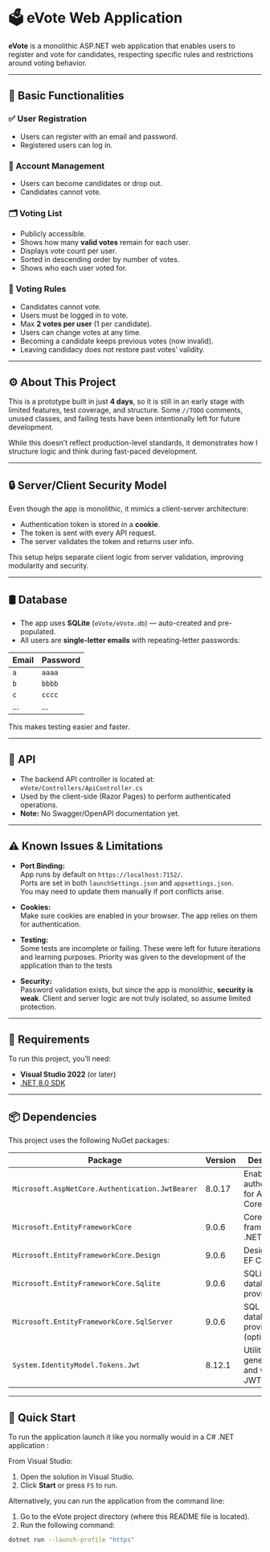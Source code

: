 # 🗳️ eVote Web Application

**eVote** is a monolithic ASP.NET web application that enables users to register and vote for candidates, respecting specific rules and restrictions around voting behavior.

---

## 🚀 Basic Functionalities

### ✅ User Registration
- Users can register with an email and password.
- Registered users can log in.

### 👤 Account Management
- Users can become candidates or drop out.
- Candidates cannot vote.

### 🗂️ Voting List
- Publicly accessible.
- Shows how many **valid votes** remain for each user.
- Displays vote count per user.
- Sorted in descending order by number of votes.
- Shows who each user voted for.

### 🧾 Voting Rules
- Candidates cannot vote.
- Users must be logged in to vote.
- Max **2 votes per user** (1 per candidate).
- Users can change votes at any time.
- Becoming a candidate keeps previous votes (now invalid).
- Leaving candidacy does not restore past votes’ validity.

---

## ⚙️ About This Project

This is a prototype built in just **4 days**, so it is still in an early stage with limited features, test coverage, and structure. Some `//TODO` comments, unused classes, and failing tests have been intentionally left for future development.

While this doesn’t reflect production-level standards, it demonstrates how I structure logic and think during fast-paced development.

---

## 🔒 Server/Client Security Model

Even though the app is monolithic, it mimics a client-server architecture:

- Authentication token is stored in a **cookie**.
- The token is sent with every API request.
- The server validates the token and returns user info.

This setup helps separate client logic from server validation, improving modularity and security.

---

## 🛢️ Database

- The app uses **SQLite** (`eVote/eVote.db`) — auto-created and pre-populated.
- All users are **single-letter emails** with repeating-letter passwords:

| Email | Password |
|-------|----------|
| `a`   | `aaaa`   |
| `b`   | `bbbb`   |
| `c`   | `cccc`   |
| ...   | ...      |

This makes testing easier and faster.

---

## 📡 API

- The backend API controller is located at:  
  `eVote/Controllers/ApiController.cs`
- Used by the client-side (Razor Pages) to perform authenticated operations.
- **Note:** No Swagger/OpenAPI documentation yet.

---

## ⚠️ Known Issues & Limitations

- **Port Binding:**  
  App runs by default on `https://localhost:7152/`.  
  Ports are set in both `launchSettings.json` and `appsettings.json`.  
  You may need to update them manually if port conflicts arise.

- **Cookies:**  
  Make sure cookies are enabled in your browser. The app relies on them for authentication.

- **Testing:**  
  Some tests are incomplete or failing. These were left for future iterations and learning purposes. Priority was given to the development of the application than to the tests

- **Security:**  
  Password validation exists, but since the app is monolithic, **security is weak**. Client and server logic are not truly isolated, so assume limited protection.

---

## 🧩 Requirements

To run this project, you’ll need:

- **Visual Studio 2022** (or later)
- [.NET 8.0 SDK](https://dotnet.microsoft.com/en-us/download/dotnet/8.0)

---

## 📦 Dependencies

This project uses the following NuGet packages:

| Package                                           | Version  | Description                                                                 |
|--------------------------------------------------|----------|-----------------------------------------------------------------------------|
| `Microsoft.AspNetCore.Authentication.JwtBearer`  | 8.0.17   | Enables JWT authentication for ASP.NET Core.                               |
| `Microsoft.EntityFrameworkCore`                  | 9.0.6    | Core ORM framework for .NET.                                                |
| `Microsoft.EntityFrameworkCore.Design`           | 9.0.6    | Design-time EF Core tools.                                                  |
| `Microsoft.EntityFrameworkCore.Sqlite`           | 9.0.6    | SQLite database provider.                                                   |
| `Microsoft.EntityFrameworkCore.SqlServer`        | 9.0.6    | SQL Server database provider (optional).                                    |
| `System.IdentityModel.Tokens.Jwt`                | 8.12.1   | Utilities for generating and validating JWT tokens.                         |

---

## 🏁 Quick Start

To run the application launch it like you normally would in a C# .NET application :

From Visual Studio:
1. Open the solution in Visual Studio.
2. Click **Start** or press `F5` to run.


Alternatively, you can run the application from the command line:
1. Go to the eVote project directory (where this README file is located).
2. Run the following command:

```bash
dotnet run --launch-profile "https"
```
